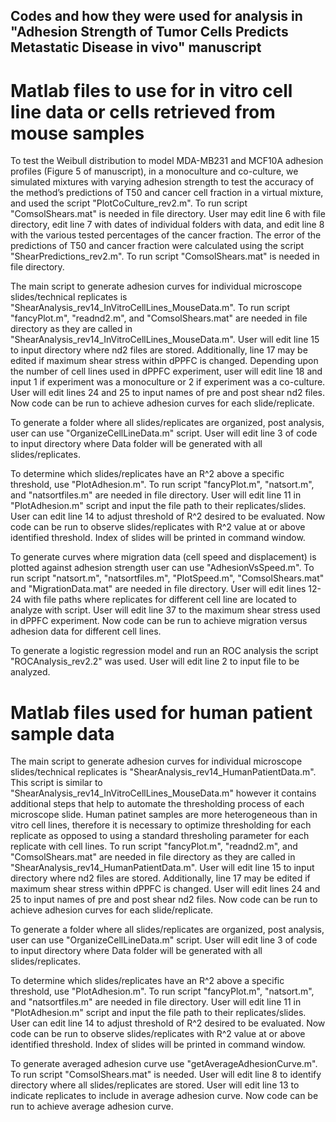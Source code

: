## Codes and how they were used for analysis in "Adhesion Strength of Tumor Cells Predicts Metastatic Disease in vivo" manuscript


# Matlab files to use for in vitro cell line data or cells retrieved from mouse samples

To test the Weibull distribution to model MDA-MB231 and MCF10A adhesion profiles (Figure 5 of manuscript), in a monoculture and co-culture, we simulated mixtures with varying adhesion strength to test the accuracy of the method’s predictions of T50 and cancer cell fraction in a virtual mixture, and used the script "PlotCoCulture_rev2.m".  To run script "ComsolShears.mat" is needed in file directory. User may edit line 6 with file directory, edit line 7 with dates of individual folders with data, and edit line 8 with the various tested percentages of the cancer fraction. The error of the predictions of T50 and cancer fraction were calculated using the script "ShearPredictions_rev2.m". To run script "ComsolShears.mat" is needed in file directory.
   
The main script to generate adhesion curves for individual microscope slides/technical replicates is                         "ShearAnalysis_rev14_InVitroCellLines_MouseData.m". To run script "fancyPlot.m", "readnd2.m", and "ComsolShears.mat" are needed in file directory as they are called in "ShearAnalysis_rev14_InVitroCellLines_MouseData.m". User will edit line 15 to input directory where nd2 files are stored. Additionally, line 17 may be edited if maximum shear stress within dPPFC is changed. Depending upon the number of cell lines used in dPPFC experiment, user will edit line 18 and input 1 if experiment was a monoculture or 2 if experiment was a co-culture. User will edit lines 24 and 25 to input names of pre and post shear nd2 files. Now code can be run to achieve adhesion curves for each slide/replicate.

To generate a folder where all slides/replicates are organized, post analysis, user can use "OrganizeCellLineData.m" script. User will edit line 3 of code to input directory where Data folder will be generated with all slides/replicates.

To determine which slides/replicates have an R^2 above a specific threshold, use "PlotAdhesion.m". To run script "fancyPlot.m", "natsort.m", and "natsortfiles.m" are needed in file directory. User will edit line 11 in "PlotAdhesion.m" script and input the file path to their replicates/slides. User can edit line 14 to adjust threshold of R^2 desired to be evaluated. Now code can be run to observe slides/replicates with R^2 value at or above identified threshold. Index of slides will be printed in command window.

To generate curves where migration data (cell speed and displacement) is plotted against adhesion strength user can use "AdhesionVsSpeed.m". To run script "natsort.m", "natsortfiles.m", "PlotSpeed.m", "ComsolShears.mat" and "MigrationData.mat" are needed in file directory. User will edit lines 12-24 with file paths where replicates for     different cell line are located to analyze with script. User will edit line 37 to the maximum shear stress used in dPPFC experiment. Now code can be run to achieve migration versus adhesion data for different cell lines.  

To generate a logistic regression model and run an ROC analysis the script "ROCAnalysis_rev2.2" was used. User will edit line 2 to input file to be analyzed.

# Matlab files used for human patient sample data

The main script to generate adhesion curves for individual microscope slides/technical replicates is "ShearAnalysis_rev14_HumanPatientData.m". This script is similar to "ShearAnalysis_rev14_InVitroCellLines_MouseData.m" however it contains additional steps that help to automate the thresholding process of each microscope slide. Human patinet samples are more heterogeneous than in vitro cell lines, therefore it is necessary to optimize thresholding for each replicate as opposed to using a standard thresholing parameter for each replicate with cell lines. To run script "fancyPlot.m", "readnd2.m", and "ComsolShears.mat" are needed in file directory as they are called in "ShearAnalysis_rev14_HumanPatientData.m". User will edit line 15 to input directory where nd2 files are stored. Additionally, line 17 may be edited if maximum shear stress within dPPFC is changed. User will edit lines 24 and 25 to input names of pre and post shear nd2 files. Now code can be run to achieve adhesion curves for each slide/replicate.

To generate a folder where all slides/replicates are organized, post analysis, user can use "OrganizeCellLineData.m" script. User will edit line 3 of code to input directory where Data folder will be generated with all slides/replicates.

To determine which slides/replicates have an R^2 above a specific threshold, use "PlotAdhesion.m". To run script "fancyPlot.m", "natsort.m", and "natsortfiles.m" are needed in file directory. User will edit line 11 in "PlotAdhesion.m" script and input the file path to their replicates/slides. User can edit line 14 to adjust threshold of R^2 desired to be evaluated. Now code can be run to observe slides/replicates with R^2 value at or above identified threshold. Index of slides will be printed in command window.

To generate averaged adhesion curve use "getAverageAdhesionCurve.m". To run script "ComsolShears.mat" is needed. User will edit line 8 to identify directory where all slides/replicates are stored. User will edit line 13 to indicate replicates to include in average adhesion curve. Now code can be run to achieve average adhesion curve.

